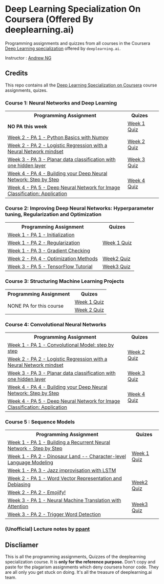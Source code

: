 # Deep Learning Specialization On Coursera (Offered By deeplearning.ai)

Programming assignments and quizzes from all courses in the Coursera [Deep Learning specialization](https://www.coursera.org/specializations/deep-learning) offered by `deeplearning.ai`.

Instructor : [Andrew NG](http://www.andrewng.org/)

## Credits
This repo contains all the [Deep Learning Specialization on Coursera](https://www.coursera.org/specializations/deep-learning) course assignments, quizes.

### Course 1: Neural Networks and Deep Learning
<table>

<tbody>

<tr>

<th>Programming Assignment</th>

<th>Quizes</th>

</tr>
<tr>
<td><b>NO PA this week</b></td><td><a href="https://github.com/sushant097/DeepLearningSpecializationCoursera/blob/master/NeuralNetworksAndDeepLearning/Week1/week1.pdf">Week 1 Quiz</a></td>
</tr>

<tr>

<td><a href ="https://github.com/sushant097/DeepLearningSpecializationCoursera/blob/master/NeuralNetworksAndDeepLearning/Week2/Python%20Basics%20with%20Numpy/Python_Basics_With_Numpy_v3a.ipynb">Week 2 - PA 1 - Python Basics with Numpy</a></td>

<td rowspan="2"><a href="https://github.com/sushant097/DeepLearningSpecializationCoursera/blob/master/NeuralNetworksAndDeepLearning/Week2/week2.pdf">Week 2 Quiz</a></td>

</tr>

<tr>

<td><a href="https://github.com/sushant097/DeepLearningSpecializationCoursera/blob/master/NeuralNetworksAndDeepLearning/Week2/Logistic%20Regression%20as%20a%20Neural%20Network/Logistic_Regression_with_a_Neural_Network_mindset_v6a.ipynb">Week 2 - PA 2 - Logistic Regression with a Neural Network mindset</a></td>

<td></td>

</tr>

<tr>

<td><a href="https://github.com/sushant097/DeepLearningSpecializationCoursera/blob/master/NeuralNetworksAndDeepLearning/Week3/Planar%20data%20classification%20with%20one%20hidden%20layer/Planar%2Bdata%2Bclassification%2Bwith%2Bone%2Bhidden%2Blayer%2Bv5.ipynb">Week 3 - PA 3 - Planar data classification with one hidden layer</a></td>

<td><a href="https://github.com/sushant097/DeepLearningSpecializationCoursera/blob/master/NeuralNetworksAndDeepLearning/Week3/week3.pdf">Week 3 Quiz</a></td>

</tr>

<tr>

<td><a href="https://github.com/sushant097/DeepLearningSpecializationCoursera/tree/master/NeuralNetworksAndDeepLearning/Week4/Building%20your%20Deep%20Neural%20Network%20-%20Step%20by%20Step/Building+your+Deep+Neural+Network+-+Step+by+Step+v8.ipynb">Week 4 - PA 4 - Building your Deep Neural Network: Step by Step</a></td>

<td rowspan="2"><a href="https://github.com/sushant097/DeepLearningSpecializationCoursera/blob/master/NeuralNetworksAndDeepLearning/Week4/week4.pdf">Week 4 Quiz</a></td>

</tr>

<tr>

<td><a href="https://github.com/sushant097/DeepLearningSpecializationCoursera/blob/master/NeuralNetworksAndDeepLearning/Week4/Deep%20Neural%20Network%20Application_%20Image%20Classification/Deep%20Neural%20Network%20-%20Application%20v8.ipynb">Week 4 - PA 5 - Deep Neural Network for Image Classification: Application</a></td>

</tr>

</tbody>

</table>

### Course 2: Improving Deep Neural Networks: Hyperparameter tuning, Regularization and Optimization

<table>

<tbody>

<tr>

<th>Programming Assignment</th>

<th>Quizes</th>

</tr>

<tr>

<td><a href="">Week 1 - PA 1 - Initialization</a></td>

<td rowspan="3"><a href="">Week 1 Quiz</a></td>

</tr>

<tr>

<td><a href="">Week 1 - PA 2 - Regularization</a></td>

</tr>

<tr>
<td><a href="">Week 1 - PA 3 - Gradient Checking</a></td>
</tr>

<tr>

<td><a href="">Week 2 - PA 4 - Optimization Methods</a></td>

<td><a href="">Week2 Quiz</a></td>

</tr>

<tr>

<td><a href="">Week 3 - PA 5 - TensorFlow Tutorial</a></td>

<td><a href="">Week3 Quiz</a></td>

</tr>


</tbody>

</table>

### Course 3: Structuring Machine Learning Projects

<table>

<tbody>

<tr>

<th>Programming Assignment</th>

<th>Quizes</th>

</tr>

<tr>

<td rowspan="2">NONE PA for this course</td>

<td><a href="https://github.com/sushant097/DeepLearningSpecializationCoursera/blob/master/Structuring%20Machine%20Learning%20Projects/week1.pdf">Week 1 Quiz</a></td>

</tr>

<tr>
<td><a href="https://github.com/sushant097/DeepLearningSpecializationCoursera/blob/master/Structuring%20Machine%20Learning%20Projects/week2.pdf">Week 2 Quiz</a></td>
</tr>

</tbody>
</table>

### Course 4: Convolutional  Neural Networks
<table>

<tbody>

<tr>

<th>Programming Assignment</th>

<th>Quizes</th>

</tr>

<tr>

<td><a href="">Week 1 - PA 1 - Convolutional Model: step by step</a></td>

<td rowspan="2"><a href="">Week 2 Quiz</a></td>

</tr>

<tr>

<td><a href="">Week 2 - PA 2 - Logistic Regression with a Neural Network mindset</a></td>

<td></td>

</tr>

<tr>

<td><a href="">Week 3 - PA 3 - Planar data classification with one hidden layer</a></td>

<td><a href="">Week 3 Quiz</a></td>

</tr>

<tr>

<td><a href="">Week 4 - PA 4 - Building your Deep Neural Network: Step by Step</a></td>

<td rowspan="2"><a href="">Week 4 Quiz</a></td>

</tr>

<tr>

<td><a href="">Week 4 - PA 5 - Deep Neural Network for Image Classification: Application</a></td>

</tr>

</tbody>

</table>

### Course 5 : Sequence Models

<table>

<tbody>

<tr>

<th>Programming Assignment</th>

<th>Quizes</th>

</tr>

<tr>

<td><a href="">Week 1 - PA 1 - Building a Recurrent Neural Network - Step by Step</a></td>

<td rowspan="3"><a href="">Week 1 Quiz</a></td>

</tr>

<tr>

<td><a href="">Week 1 - PA 2 - Dinosaur Land -- Character-level Language Modeling</a></td>

</tr>

<tr>
<td><a href="">Week 1 - PA 3 - Jazz improvisation with LSTM</a></td>
</tr>

<tr>

<td><a href="">Week 2 - PA 1 - Word Vector Representation and Debiasing</a></td>

<td rowspan="2"><a href="">Week2 Quiz</a></td>

</tr>

<tr>

<td><a href="">Week 2 - PA 2 - Emojify!</a></td>

</tr>

<tr>

<td><a href="">Week 3 - PA 1 - Neural Machine Translation with Attention</a></td>

<td rowspan="2"><a href="">Week3 Quiz</a></td>

</tr>

<tr>

<td><a href="">Week 3 - PA 2 - Trigger Word Detection</a></td>

</tr>


</tbody>

</table>


### (Unofficial) Lecture notes by [ppant](https://github.com/ppant/deeplearning.ai-notes)

## Discliamer

This is all the programming assignments, Quizzes of the deeplearning specialization course. It is **only for the reference purpose.** Don't copy and paste for the plagarism assignments which deny coursera honor code. They are all only you get stuck on doing. It's all the treasure of deeplearning.ai team.



